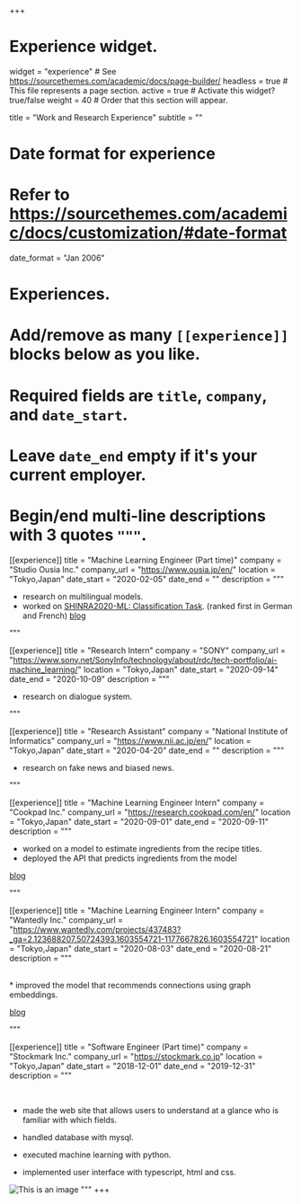 +++
# Experience widget.
widget = "experience"  # See https://sourcethemes.com/academic/docs/page-builder/
headless = true  # This file represents a page section.
active = true  # Activate this widget? true/false
weight = 40  # Order that this section will appear.

title = "Work and Research Experience"
subtitle = ""

# Date format for experience
#   Refer to https://sourcethemes.com/academic/docs/customization/#date-format
date_format = "Jan 2006"

# Experiences.
#   Add/remove as many `[[experience]]` blocks below as you like.
#   Required fields are `title`, `company`, and `date_start`.
#   Leave `date_end` empty if it's your current employer.
#   Begin/end multi-line descriptions with 3 quotes `"""`.



[[experience]]
  title = "Machine Learning Engineer (Part time)"
  company = "Studio Ousia Inc."
  company_url = "https://www.ousia.jp/en/"
  location = "Tokyo,Japan"
  date_start = "2020-02-05"
  date_end = ""
  description = """
  <br />
  * research on multilingual models.
  * worked on [SHINRA2020-ML: Classification Task](http://shinra-project.info/shinra2020ml/?lang=en). 
         (ranked first in German and French) [blog](https://nchaso.hatenablog.com/entry/2020/12/12/162906)
  <!-- Responsibilities include:
  
  * Analysing
  * Modelling
  * Deploying -->
  """

[[experience]]
  title = "Research Intern"
  company = "SONY"
  company_url = "https://www.sony.net/SonyInfo/technology/about/rdc/tech-portfolio/ai-machine_learning/"
  location = "Tokyo,Japan"
  date_start = "2020-09-14"
  date_end = "2020-10-09"
  description = """
  <br />
  *  research on dialogue system.
  <!-- Responsibilities include:
  
  * Analysing
  * Modelling
  * Deploying -->
  """

[[experience]]
  title = "Research Assistant"
  company = "National Institute of Informatics"
  company_url = "https://www.nii.ac.jp/en/"
  location = "Tokyo,Japan"
  date_start = "2020-04-20"
  date_end = ""
  description = """
  <br />
  *  research on fake news and biased news.
  <!-- Responsibilities include:
  
  * Analysing
  * Modelling
  * Deploying -->
  """



[[experience]]
  title = "Machine Learning Engineer Intern"
  company = "Cookpad Inc."
  company_url = "https://research.cookpad.com/en/"
  location = "Tokyo,Japan"
  date_start = "2020-09-01"
  date_end = "2020-09-11"
  description = """
  <br />
  * worked on a model to estimate ingredients from the recipe titles.
  * deployed the API that predicts ingredients from the model

[blog](https://nchaso.hatenablog.com/entry/2020/09/11/205555)

  <!-- Responsibilities include:
  
  * Analysing
  * Modelling
  * Deploying -->
  """

[[experience]]
  title = "Machine Learning Engineer Intern"
  company = "Wantedly Inc."
  company_url = "https://www.wantedly.com/projects/437483?_ga=2.123688207.50724393.1603554721-1177667826.1603554721"
  location = "Tokyo,Japan"
  date_start = "2020-08-03"
  date_end = "2020-08-21"
  description = """

  <br />
  * improved the model that recommends connections using graph embeddings.

[blog](https://nchaso.hatenablog.com/entry/2020/08/23/233646)
  
  
  <!-- Responsibilities include:
  
  * Analysing
  * Modelling
  * Deploying -->
  """



[[experience]]
  title = "Software Engineer (Part time)"
  company = "Stockmark Inc."
  company_url = "https://stockmark.co.jp"
  location = "Tokyo,Japan"
  date_start = "2018-12-01"
  date_end = "2019-12-31"
  description = """

  <br />

  * made the web site that allows users to understand at a glance who is familiar with which fields.

  * handled database with mysql.

  * executed machine learning with python.

  * implemented user interface with typescript, html and css.

  <!-- ![エビフライトライアングル](http://i.imgur.com/Jjwsc.jpg "サンプル") -->
  ![This is an image](/img/stockmark.png)
  """
+++
